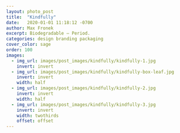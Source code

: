 ```yaml
---
layout: photo_post
title:  "Kindfully"
date:   2020-01-01 11:18:12 -0700
author: Max Fronek
excerpt: Biodegradable — Period.
categories: design branding packaging
cover_color: sage
order: 100
images:
  - img_url: images/post_images/kindfully/kindfully-1.jpg
    invert: invert
  - img_url: images/post_images/kindfully/kindfully-box-leaf.jpg
    invert: invert
    width: half
  - img_url: images/post_images/kindfully/kindfully-2.jpg
    invert: invert
    width: half
  - img_url: images/post_images/kindfully/kindfully-3.jpg
    invert: invert
    width: twothirds
    offset: offset
---
```



